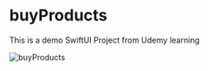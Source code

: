 # buyProducts
This is a demo SwiftUI Project from Udemy learning

![buyProducts](https://user-images.githubusercontent.com/101168084/235113195-f996e0a0-0d66-433b-9ca6-41c398eecf3a.gif)
